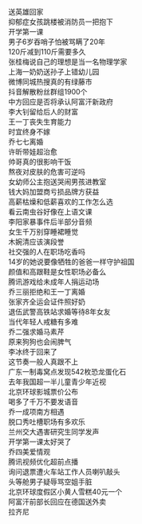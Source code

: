 送英雄回家  
抑郁症女孩跳楼被消防员一把抱下  
开学第一课  
男子6岁吞哨子怕被骂瞒了20年  
120斤减到110斤需要多久  
张桂梅说自己的理想是当一名物理学家  
上海一奶奶送孙子上错幼儿园  
微博同城热搜真的有绿藤市  
抖音解散粉丝群组1900个  
中方回应是否将承认阿富汗新政府  
李大钊留给后人的财富  
王一丁丧失生育能力  
时宜终身不嫁  
乔七七离婚  
许昕带娃超治愈  
帅哥真的很影响干饭  
熬夜对皮肤的危害可逆吗  
女幼师公主抱送哭闹男孩进教室  
钱大妈加盟商亏损品牌方获益  
高薪枯燥和低薪喜欢的工作怎么选  
看云南虫谷好像在上语文课  
李阳家暴事件后半部分音频  
女生千万别穿睡裙睡觉  
木婉清应该演段誉  
社交强的人在职场吃香吗  
14岁的她说要像牺牲的爸爸一样守护祖国  
颜值和高跟鞋是女性职场必备么  
腾讯游戏给未成年人捐运动场  
乔三丽拒绝和王一丁离婚  
张家齐全运会证件照好奶  
退伍武警高铁站求婚等待8年女友  
当代年轻人戒糖有多难  
乔二强求婚马素芹  
原来狗狗也会闹脾气  
李冰终于回来了  
这节奏一般人真跟不上  
广东一制毒窝点发现542枚恐龙蛋化石  
去年我国超一半儿童青少年近视  
北京环球影城票价公布  
喝多了千万不要发语音  
乔一成项南方相遇  
脱口秀吐槽职场有多欢乐  
兰州交大遇害研究生同学发声  
开学第一课太好哭了  
乔四美爱情观  
腾讯视频优化超前点播  
询问退票遭火车站工作人员喇叭敲头  
头等舱男子疑辱骂空姐手脏  
北京环球度假区小黄人雪糕40元一个  
阿富汗前部长回应在德国送外卖  
拉齐尼  
